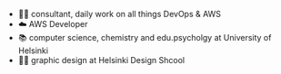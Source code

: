 - 👩‍💻 consultant, daily work on all things DevOps & AWS
- ☁️ AWS Developer
- 📚 computer science, chemistry and edu.psycholgy at University of Helsinki
- 👩‍🎨 graphic design at Helsinki Design Shcool
